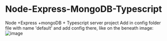 # Node-Express-MongoDB-Typescript
Node +Express +mongoDB + Typescript server project
Add in config folder file with name 'default' and add config there, like on the beneath image:
![image](https://user-images.githubusercontent.com/84968638/200816918-ada7cf5c-8d99-4eca-8764-7a8f49cd46f2.png)


